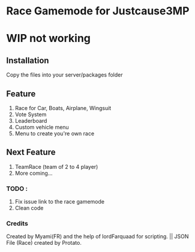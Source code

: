 # Race Gamemode for Justcause3MP

# WIP not working

## Installation

Copy the files into your server/packages folder

## Feature

1. Race for Car, Boats, Airplane, Wingsuit
2. Vote System
3. Leaderboard
4. Custom vehicle menu
5. Menu to create you're own race

## Next Feature

1. TeamRace (team of 2 to 4 player)
2. More coming...

### TODO :

1. Fix issue link to the race gamemode
2. Clean code

### Credits

Created by Myami(FR) and the help of lordFarquaad for scripting. || JSON File (Race) created by Protato.
